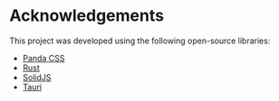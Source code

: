# Acknowledgements

This project was developed using the following open-source libraries:

- [Panda CSS](https://panda-css.com/)
- [Rust](https://www.rust-lang.org/)
- [SolidJS](https://www.solidjs.com/)
- [Tauri](https://tauri.app/)
